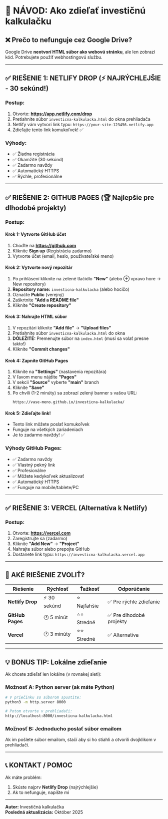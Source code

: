 # 📖 NÁVOD: Ako zdieľať investičnú kalkulačku

## ❌ Prečo to nefunguje cez Google Drive?
Google Drive **neotvorí HTML súbor ako webovú stránku**, ale len zobrazí kód. Potrebujete použiť webhostingovú službu.

---

## ✅ RIEŠENIE 1: NETLIFY DROP (⚡ NAJRÝCHLEJŠIE - 30 sekúnd!)

### Postup:
1. Otvorte: **https://app.netlify.com/drop**
2. Pretiahnite súbor `investicna-kalkulacka.html` do okna prehliadača
3. Netlify vám vytvorí link typu: `https://your-site-123456.netlify.app`
4. Zdieľajte tento link komukoľvek! ✅

### Výhody:
- ✅ Žiadna registrácia
- ✅ Okamžité (30 sekúnd)
- ✅ Zadarmo navždy
- ✅ Automatický HTTPS
- ✅ Rýchle, profesionálne

---

## ✅ RIEŠENIE 2: GITHUB PAGES (🏆 Najlepšie pre dlhodobé projekty)

### Postup:

#### Krok 1: Vytvorte GitHub účet
1. Choďte na **https://github.com**
2. Kliknite **Sign up** (Registrácia zadarmo)
3. Vytvorte účet (email, heslo, používateľské meno)

#### Krok 2: Vytvorte nový repozitár
1. Po prihlásení kliknite na zelené tlačidlo **"New"** (alebo ⊕ vpravo hore → New repository)
2. **Repository name:** `investicna-kalkulacka` (alebo hocičo)
3. Označte **Public** (verejný)
4. Zaškrtnite **"Add a README file"**
5. Kliknite **"Create repository"**

#### Krok 3: Nahrajte HTML súbor
1. V repozitári kliknite **"Add file"** → **"Upload files"**
2. Pretiahnite súbor `investicna-kalkulacka.html` do okna
3. **DÔLEŽITÉ:** Premenujte súbor na `index.html` (musí sa volať presne takto!)
4. Kliknite **"Commit changes"**

#### Krok 4: Zapnite GitHub Pages
1. Kliknite na **"Settings"** (nastavenia repozitára)
2. V ľavom menu nájdite **"Pages"**
3. V sekcii **"Source"** vyberte **"main"** branch
4. Kliknite **"Save"**
5. Po chvíli (1-2 minúty) sa zobrazí zelený banner s vašou URL:
   ```
   https://vase-meno.github.io/investicna-kalkulacka/
   ```

#### Krok 5: Zdieľajte link!
- Tento link môžete poslať komukoľvek
- Funguje na všetkých zariadeniach
- Je to zadarmo navždy! ✅

### Výhody GitHub Pages:
- ✅ Zadarmo navždy
- ✅ Vlastný pekný link
- ✅ Profesionálne
- ✅ Môžete kedykoľvek aktualizovať
- ✅ Automatický HTTPS
- ✅ Funguje na mobile/tablete/PC

---

## ✅ RIEŠENIE 3: VERCEL (Alternatíva k Netlify)

### Postup:
1. Otvorte: **https://vercel.com**
2. Zaregistrujte sa (zadarmo)
3. Kliknite **"Add New"** → **"Project"**
4. Nahrajte súbor alebo prepojte GitHub
5. Dostanete link typu: `https://investicna-kalkulacka.vercel.app`

---

## 🎯 AKÉ RIEŠENIE ZVOLIŤ?

| Riešenie | Rýchlosť | Ťažkosť | Odporúčanie |
|----------|----------|---------|-------------|
| **Netlify Drop** | ⚡ 30 sekúnd | ⭐ Najľahšie | ✅ Pre rýchle zdieľanie |
| **GitHub Pages** | 🕐 5 minút | ⭐⭐ Stredné | ✅ Pre dlhodobé projekty |
| **Vercel** | 🕐 3 minúty | ⭐⭐ Stredné | ✅ Alternatíva |

---

## 💡 BONUS TIP: Lokálne zdieľanie

Ak chcete zdieľať len lokálne (v rovnakej sieti):

### Možnosť A: Python server (ak máte Python)
```bash
# V priečinku so súborom spustite:
python3 -m http.server 8000

# Potom otvorte v prehliadači:
http://localhost:8000/investicna-kalkulacka.html
```

### Možnosť B: Jednoducho poslať súbor emailom
Ak im pošlete súbor emailom, stačí aby si ho stiahli a otvorili dvojklikom v prehliadači.

---

## 📞 KONTAKT / POMOC

Ak máte problém:
1. Skúste najprv **Netlify Drop** (najrýchlejšie)
2. Ak to nefunguje, napíšte mi

---

**Autor:** Investičná kalkulačka  
**Posledná aktualizácia:** Október 2025

